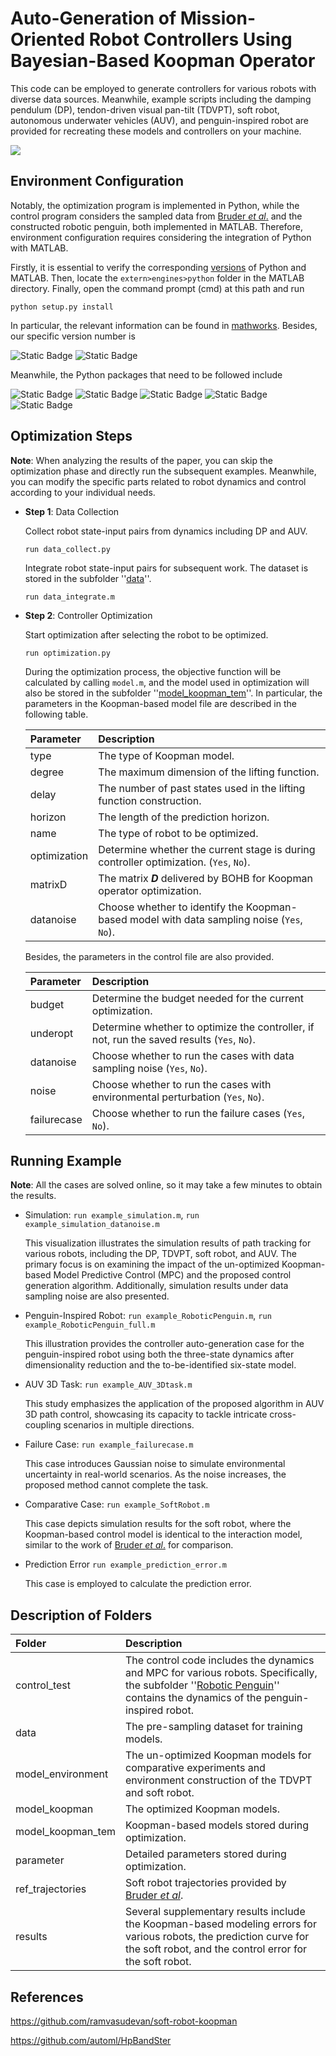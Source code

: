 # Auto-Generation of Mission-Oriented Robot Controllers Using Bayesian-Based Koopman Operator
This code can be employed to generate controllers for various robots with diverse data sources. Meanwhile, example scripts including the damping pendulum (DP), tendon-driven visual pan-tilt (TDVPT), soft robot, autonomous underwater vehicles (AUV), and penguin-inspired robot are provided for recreating these models and controllers on your machine.

![](https://github.com/JPanThiago/mission_oriented_controller_autogeneration_framework/blob/main/fig.alg.jpg)

## Environment Configuration
Notably, the optimization program is implemented in Python, while the control program considers the sampled data from [Bruder *et al*.](https://github.com/ramvasudevan/soft-robot-koopman) and the constructed robotic penguin, both implemented in MATLAB. Therefore, environment configuration requires considering the integration of Python with MATLAB.

Firstly, it is essential to verify the corresponding [versions](https://ww2.mathworks.cn/support/requirements/python-compatibility.html) of Python and MATLAB. Then, locate the `extern>engines>python` folder in the MATLAB directory. Finally, open the command prompt (cmd) at this path and run

```
python setup.py install
```

In particular, the relevant information can be found in [mathworks](https://ww2.mathworks.cn/help/matlab/matlab-engine-for-python.html?lang=en). Besides, our specific version number is 

![Static Badge](https://img.shields.io/badge/Python-3.8-blue)
![Static Badge](https://img.shields.io/badge/MATLAB-R2021a-blue)

Meanwhile, the Python packages that need to be followed include

![Static Badge](https://img.shields.io/badge/hpbandster-0.7.4-blue)
![Static Badge](https://img.shields.io/badge/gym-0.26.2-blue)
![Static Badge](https://img.shields.io/badge/scipy-1.9.0-blue)
![Static Badge](https://img.shields.io/badge/bayesian--optimization-1.2.0-blue)
![Static Badge](https://img.shields.io/badge/numpy-1.23.1-blue)

## Optimization Steps
**Note**: When analyzing the results of the paper, you can skip the optimization phase and directly run the subsequent examples. Meanwhile, you can modify the specific parts related to robot dynamics and control according to your individual needs.

* **Step 1**: Data Collection

  Collect robot state-input pairs from dynamics including DP and AUV.

  ```
  run data_collect.py
  ```

  Integrate robot state-input pairs for subsequent work. The dataset is stored in the subfolder ''[data](/data/)''.

  ```
  run data_integrate.m
  ```
  
* **Step 2**: Controller Optimization

  Start optimization after selecting the robot to be optimized.

  ```
  run optimization.py
  ```

  During the optimization process, the objective function will be calculated by calling `model.m`, and the model used in optimization will also be stored in the subfolder ''[model_koopman_tem](/model_koopman_tem/)''. In particular, the parameters in the Koopman-based model file are described in the following table.

  <div align="center">
   
  Parameter  | Description
  | :--- | :---
  type  | The type of Koopman model.
  degree  | The maximum dimension of the lifting function.
  delay  | The number of past states used in the lifting function construction.
  horizon  | The length of the prediction horizon.
  name  | The type of robot to be optimized.
  optimization  | Determine whether the current stage is during controller optimization. (`Yes`, `No`).
  matrixD  | The matrix ***D*** delivered by BOHB for Koopman operator optimization.
  datanoise  | Choose whether to identify the Koopman-based model with data sampling noise (`Yes`, `No`).
  
  </div>

  Besides, the parameters in the control file are also provided.
  
  <div align="center">
   
  Parameter  | Description
  | :--- | :---
  budget  | Determine the budget needed for the current optimization.
  underopt  | Determine whether to optimize the controller, if not, run the saved results (`Yes`, `No`).
  datanoise  | Choose whether to run the cases with data sampling noise (`Yes`, `No`).
  noise  | Choose whether to run the cases with environmental perturbation (`Yes`, `No`).
  failurecase  | Choose whether to run the failure cases (`Yes`, `No`).
  
  </div>

## Running Example
**Note**: All the cases are solved online, so it may take a few minutes to obtain the results.
* Simulation: `run example_simulation.m`, `run example_simulation_datanoise.m`

  This visualization illustrates the simulation results of path tracking for various robots, including the DP, TDVPT, soft robot, and AUV. The primary focus is on examining the impact of the un-optimized Koopman-based Model Predictive Control (MPC) and the proposed control generation algorithm. Additionally, simulation results under data sampling noise are also presented.
  
* Penguin-Inspired Robot: `run example_RoboticPenguin.m`, `run example_RoboticPenguin_full.m`

  This illustration provides the controller auto-generation case for the penguin-inspired robot using both the three-state dynamics after dimensionality reduction and the to-be-identified six-state model.

* AUV 3D Task: `run example_AUV_3Dtask.m`

  This study emphasizes the application of the proposed algorithm in AUV 3D path control, showcasing its capacity to tackle intricate cross-coupling scenarios in multiple directions.

* Failure Case: `run example_failurecase.m`

  This case introduces Gaussian noise to simulate environmental uncertainty in real-world scenarios. As the noise increases, the proposed method cannot complete the task.

* Comparative Case: `run example_SoftRobot.m`

  This case depicts simulation results for the soft robot, where the Koopman-based control model is identical to the interaction model, similar to the work of [Bruder *et al*.](https://github.com/ramvasudevan/soft-robot-koopman) for comparison.

* Prediction Error `run example_prediction_error.m`

  This case is employed to calculate the prediction error.

## Description of Folders

<div align="center">
 
Folder  | Description
| :--- | :---
control_test  | The control code includes the dynamics and MPC for various robots. Specifically, the subfolder ''[Robotic Penguin](/control_test/RoboticPenguin/)'' contains the dynamics of the penguin-inspired robot.
data  | The pre-sampling dataset for training models.
model_environment  | The un-optimized Koopman models for comparative experiments and environment construction of the TDVPT and soft robot.
model_koopman  | The optimized Koopman models.
model_koopman_tem  | Koopman-based models stored during optimization.
parameter  | Detailed parameters stored during optimization.
ref_trajectories  | Soft robot trajectories provided by [Bruder *et al*](https://github.com/ramvasudevan/soft-robot-koopman).
results  | Several supplementary results include the Koopman-based modeling errors for various robots, the prediction curve for the soft robot, and the control error for the soft robot.

</div>

## References
https://github.com/ramvasudevan/soft-robot-koopman

https://github.com/automl/HpBandSter
